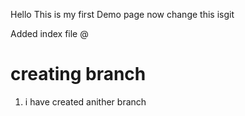 Hello 
This is my first Demo page 
 now change this isgit 

 Added index file 
 @

 # creating branch 
  
  1. i have created anither branch 